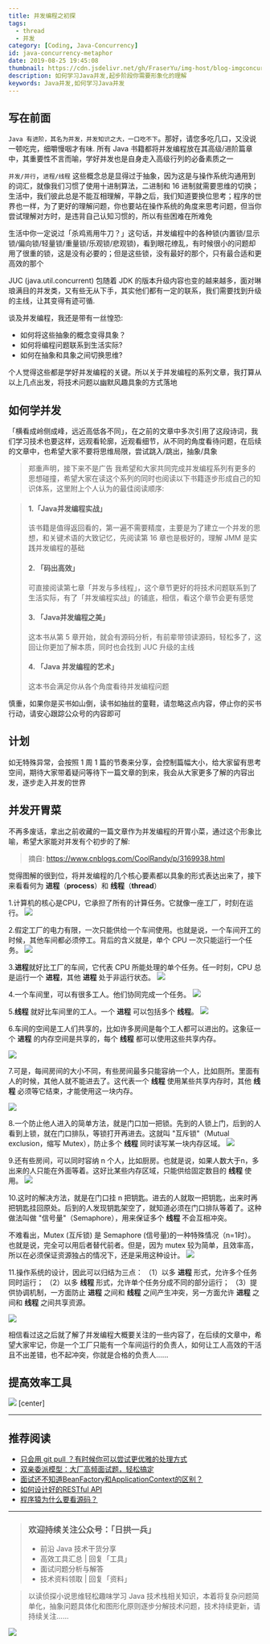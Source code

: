 ```yaml
---
title: 并发编程之初探
tags:
  - thread
  - 并发
category: [Coding, Java-Concurrency]
id: java-concurrency-metaphor
date: 2019-08-25 19:45:08
thumbnail: https://cdn.jsdelivr.net/gh/FraserYu/img-host/blog-imgconcurrency.png
description: 如何学习Java并发,起步阶段你需要形象化的理解
keywords: Java并发,如何学习Java并发
---
```



## 写在前面
`Java 有进阶，其名为并发，并发知识之大，一口吃不下`。那好，请您多吃几口，又没说一顿吃完，细嚼慢咽才有味.  所有 Java 书籍都将并发编程放在其高级/进阶篇章中，其重要性不言而喻，学好并发也是自身走入高级行列的必备素质之一

`并发/并行`，`进程/线程` 这些概念总是显得过于抽象，因为这是与操作系统沟通用到的词汇，就像我们习惯了使用十进制算法，二进制和 16 进制就需要思维的切换；生活中，我们彼此总是不能互相理解，平静之后，我们知道要换位思考；程序的世界也一样，为了更好的理解问题，你也要站在操作系统的角度来思考问题，但当你尝试理解对方时，是违背自己认知习惯的，所以有些困难在所难免

生活中你一定说过「杀鸡焉用牛刀？」这句话，并发编程中的各种锁(内置锁/显示锁/偏向锁/轻量锁/重量锁/乐观锁/悲观锁)，看到眼花缭乱，有时候很小的问题却用了很重的锁，这是没有必要的；但是这些锁，没有最好的那个，只有最合适和更高效的那个

JUC (java.util.concurrent) 包随着 JDK 的版本升级内容也变的越来越多，面对琳琅满目的并发类，又有些无从下手，其实他们都有一定的联系，我们需要找到升级的主线，让其变得有迹可循.

谈及并发编程，我还是带有一丝惶恐:
- 如何将这些抽象的概念变得具象？
- 如何将编程问题联系到生活实际?
- 如何在抽象和具象之间切换思维?

个人觉得这些都是学好并发编程的关键。所以关于并发编程的系列文章，我打算从以上几点出发，将技术问题以幽默风趣具象的方式落地

## 如何学并发
「横看成岭侧成峰，远近高低各不同」，在之前的文章中多次引用了这段诗词，我们学习技术也要这样，远观看轮廓，近观看细节，从不同的角度看待问题，在后续的文章中，也希望大家不要将思维局限，尝试跳入/跳出，抽象/具象

> 郑重声明，接下来不是广告
我希望和大家共同完成并发编程系列有更多的思想碰撞，希望大家在读这个系列的同时也阅读以下书籍逐步形成自己的知识体系，这里附上个人认为的最佳阅读顺序:

>#### 1.「Java并发编程实战」
>  该书籍是值得返回看的，第一遍不需要精度，主要是为了建立一个并发的思想，和关键术语的大致记忆，先阅读第 16 章也是极好的，理解 JMM 是实践并发编程的基础
> #### 2. 「码出高效」
> 可直接阅读第七章「并发与多线程」，这个章节更好的将技术问题联系到了生活实际，有了「并发编程实战」的铺底，相信，看这个章节会更有感觉
> #### 3. 「Java并发编程之美」
>  这本书从第 5 章开始，就会有源码分析，有前辈带领读源码，轻松多了，这回让你更加了解本质，同时也会找到 JUC 升级的主线
> #### 4. 「Java 并发编程的艺术」
> 这本书会满足你从各个角度看待并发编程问题

慎重，如果你是买书如山倒，读书如抽丝的童鞋，请忽略这点内容，停止你的买书行动，请安心跟踪公众号的内容即可

## 计划
如无特殊异常，会按照 1 周 1 篇的节奏来分享，会控制篇幅大小，给大家留有思考空间，期待大家带着疑问等待下一篇文章的到来，我会从大家更多了解的内容出发，逐步走入并发的世界

## 并发开胃菜
不再多废话，拿出之前收藏的一篇文章作为并发编程的开胃小菜，通过这个形象比喻，希望大家能对并发有个初步的了解:
> 摘自: https://www.cnblogs.com/CoolRandy/p/3169938.html

觉得图解的很到位，将并发编程的几个核心要素都以具象的形式表达出来了，接下来看看何为 **进程**（**process**）和 **线程**（**thread**）

1.计算机的核心是CPU，它承担了所有的计算任务。它就像一座工厂，时刻在运行。
![](https://rgyb.sunluomeng.top/%E5%85%AC%E4%BC%97%E8%B4%A6%E5%8F%B7%E6%96%87%E7%AB%A0/%E5%A4%9A%E7%BA%BF%E7%A8%8B/_image/2019-07-25/2019-08-25-20-23-20.jpg)


2.假定工厂的电力有限，一次只能供给一个车间使用。也就是说，一个车间开工的时候，其他车间都必须停工。背后的含义就是，单个 CPU 一次只能运行一个任务。
![](https://rgyb.sunluomeng.top/%E5%85%AC%E4%BC%97%E8%B4%A6%E5%8F%B7%E6%96%87%E7%AB%A0/%E5%A4%9A%E7%BA%BF%E7%A8%8B/_image/2019-07-25/2019-08-25-20-24-05.jpg)


3.**进程**就好比工厂的车间，它代表 CPU 所能处理的单个任务。任一时刻，CPU 总是运行一个 **进程**，其他 **进程** 处于非运行状态。
![](https://rgyb.sunluomeng.top/%E5%85%AC%E4%BC%97%E8%B4%A6%E5%8F%B7%E6%96%87%E7%AB%A0/%E5%A4%9A%E7%BA%BF%E7%A8%8B/_image/2019-07-25/2019-08-25-20-24-41.jpg)

4.一个车间里，可以有很多工人。他们协同完成一个任务。
![](https://rgyb.sunluomeng.top/%E5%85%AC%E4%BC%97%E8%B4%A6%E5%8F%B7%E6%96%87%E7%AB%A0/%E5%A4%9A%E7%BA%BF%E7%A8%8B/_image/2019-07-25/2019-08-25-20-25-08.jpg)


5.**线程** 就好比车间里的工人。一个 **进程** 可以包括多个 **线程**。
![](https://rgyb.sunluomeng.top/%E5%85%AC%E4%BC%97%E8%B4%A6%E5%8F%B7%E6%96%87%E7%AB%A0/%E5%A4%9A%E7%BA%BF%E7%A8%8B/_image/2019-07-25/2019-08-25-20-25-36.jpg)


6.车间的空间是工人们共享的，比如许多房间是每个工人都可以进出的。这象征一个 **进程** 的内存空间是共享的，每个 **线程** 都可以使用这些共享内存。

![](https://rgyb.sunluomeng.top/%E5%85%AC%E4%BC%97%E8%B4%A6%E5%8F%B7%E6%96%87%E7%AB%A0/%E5%A4%9A%E7%BA%BF%E7%A8%8B/_image/2019-07-25/2019-08-25-20-26-04.jpg)


7.可是，每间房间的大小不同，有些房间最多只能容纳一个人，比如厕所。里面有人的时候，其他人就不能进去了。这代表一个 **线程** 使用某些共享内存时，其他 **线程** 必须等它结束，才能使用这一块内存。

![](https://rgyb.sunluomeng.top/%E5%85%AC%E4%BC%97%E8%B4%A6%E5%8F%B7%E6%96%87%E7%AB%A0/%E5%A4%9A%E7%BA%BF%E7%A8%8B/_image/2019-07-25/2019-08-25-20-26-34.jpg)


8.一个防止他人进入的简单方法，就是门口加一把锁。先到的人锁上门，后到的人看到上锁，就在门口排队，等锁打开再进去。这就叫 "互斥锁"（Mutual exclusion，缩写 Mutex），防止多个 **线程** 同时读写某一块内存区域。
![](https://rgyb.sunluomeng.top/%E5%85%AC%E4%BC%97%E8%B4%A6%E5%8F%B7%E6%96%87%E7%AB%A0/%E5%A4%9A%E7%BA%BF%E7%A8%8B/_image/2019-07-25/2019-08-25-20-27-08.jpg)


9.还有些房间，可以同时容纳 n 个人，比如厨房。也就是说，如果人数大于n，多出来的人只能在外面等着。这好比某些内存区域，只能供给固定数目的 **线程** 使用。
![](https://rgyb.sunluomeng.top/%E5%85%AC%E4%BC%97%E8%B4%A6%E5%8F%B7%E6%96%87%E7%AB%A0/%E5%A4%9A%E7%BA%BF%E7%A8%8B/_image/2019-07-25/2019-08-25-20-27-37.jpg)


10.这时的解决方法，就是在门口挂 n 把钥匙。进去的人就取一把钥匙，出来时再把钥匙挂回原处。后到的人发现钥匙架空了，就知道必须在门口排队等着了。这种做法叫做 "信号量"（Semaphore），用来保证多个 **线程** 不会互相冲突。

不难看出，Mutex (互斥锁) 是 Semaphore (信号量)的一种特殊情况（n=1时）。也就是说，完全可以用后者替代前者。但是，因为 mutex 较为简单，且效率高，所以在必须保证资源独占的情况下，还是采用这种设计。
![](https://rgyb.sunluomeng.top/%E5%85%AC%E4%BC%97%E8%B4%A6%E5%8F%B7%E6%96%87%E7%AB%A0/%E5%A4%9A%E7%BA%BF%E7%A8%8B/_image/2019-07-25/2019-08-25-20-28-09.jpg)


11.操作系统的设计，因此可以归结为三点：
（1）以多 **进程** 形式，允许多个任务同时运行；
（2）以多 **线程** 形式，允许单个任务分成不同的部分运行；
（3）提供协调机制，一方面防止 **进程** 之间和 **线程** 之间产生冲突，另一方面允许 **进程** 之间和 **线程** 之间共享资源。

![](https://rgyb.sunluomeng.top/%E5%85%AC%E4%BC%97%E8%B4%A6%E5%8F%B7%E6%96%87%E7%AB%A0/%E5%A4%9A%E7%BA%BF%E7%A8%8B/_image/2019-07-25/2019-08-25-20-28-40.jpg)


相信看过这之后就了解了并发编程大概要关注的一些内容了，在后续的文章中，希望大家牢记，你是一个工厂只能有一个车间运行的负责人，如何让工人高效的干活且不出差错，也不起冲突，你就是合格的负责人......

## 提高效率工具

![](https://rgyb.sunluomeng.top/%E5%85%AC%E4%BC%97%E8%B4%A6%E5%8F%B7%E6%96%87%E7%AB%A0/%E6%84%9F%E6%83%B3%E4%B8%8E%E6%80%BB%E7%BB%93/_image/2019-06-18/b.png) [center]


--------

## 推荐阅读
+ [只会用 git pull ？有时候你可以尝试更优雅的处理方式 ](https://mp.weixin.qq.com/s/6dg3u2PkcTSQHu_3T_QYnA)
+ [双亲委派模型：大厂高频面试题，轻松搞定](https://mp.weixin.qq.com/s/Dnr1jLebvBUHnziZzSfcrA)
+ [面试还不知道BeanFactory和ApplicationContext的区别？](https://mp.weixin.qq.com/s/YBQB086ADBjHUmwrFQrWew)
+ [如何设计好的RESTful API](https://mp.weixin.qq.com/s/hR1TqkVzwZ_T8fuMnsM4hQ)
+ [程序猿为什么要看源码？](https://mp.weixin.qq.com/s/V7h8O6pVFQ-nr_iA2SNqtw)

--------
> ### 欢迎持续关注公众号：「日拱一兵」
> - 前沿 Java 技术干货分享
> - 高效工具汇总 | 回复「工具」
> - 面试问题分析与解答
> - 技术资料领取 | 回复「资料」

> 以读侦探小说思维轻松趣味学习 Java 技术栈相关知识，本着将复杂问题简单化，抽象问题具体化和图形化原则逐步分解技术问题，技术持续更新，请持续关注......

![](https://rgyb.sunluomeng.top/%E5%85%AC%E4%BC%97%E8%B4%A6%E5%8F%B7%E6%96%87%E7%AB%A0/%E6%84%9F%E6%83%B3%E4%B8%8E%E6%80%BB%E7%BB%93/_image/2019-06-18/a%20%281%29.png)
